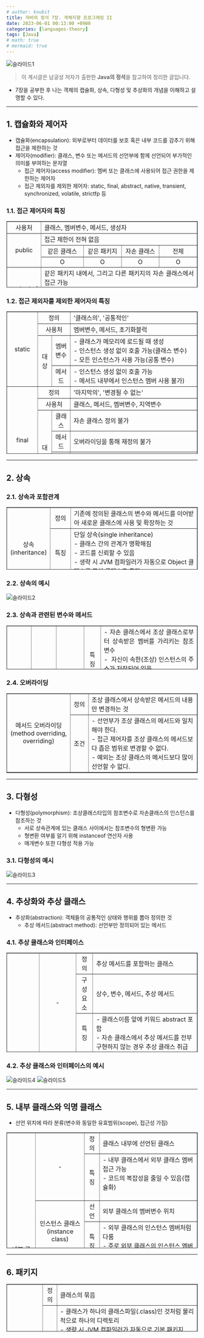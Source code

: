 ```yaml
---
# author: koubit
title: 자바의 정석 7장. 객체지향 프로그래밍 II
date: 2023-06-01 00:13:00 +0900
categories: [languages-theory]
tags: [Java]
# math: true
# mermaid: true
---
```


![슬라이드1](/assets/img/computer-science/languages/theory/20230601-slide1.png)

> 이 게시글은 남궁성 저자가 출판한 **Java의 정석**을 참고하여 정리한 글입니다.

* 7장을 공부한 후 나는 객체의 캡슐화, 상속, 다형성 및 추상화의 개념을 이해하고 설명할 수 있다.  
  
* * *

## 1. 캡슐화와 제어자
* 캡슐화(encapsulation): 외부로부터 데이터를 보호 혹은 내부 코드를 감추기 위해 접근을 제한하는 것
* 제어자(modifier): 클래스, 변수 또는 메서드의 선언부에 함께 선언되어 부가적인 의미를 부여하는 문자열
    * 접근 제어자(access modifier): 멤버 또는 클래스에 사용되어 접근 권한을 제한하는 제어자
    * 접근 제외자를 제외한 제어자: static, final, abstract, native, transient, synchronized, volatile, strictfp 등

### 1.1. 접근 제어자의 특징
<table style="border-collapse: collapse; width: 100%; height: 174px;" border="1" data-ke-align="alignLeft">
    <tbody>
        <tr style="height: 18px;">
            <td style="width: 17.5581%; height: 18px; text-align: center;">사용처</td>
            <td style="width: 82.4419%; height: 18px; text-align: justify;" colspan="4">클래스, 멤버변수, 메서드, 생성자</td>
        </tr>
        <tr style="height: 18px;">
            <td style="width: 17.5581%; height: 35px; text-align: center;" rowspan="3">public</td>
            <td style="width: 82.4419%; height: 18px; text-align: justify;" colspan="4">접근 제한이 전혀 없음</td>
        </tr>
        <tr>
            <td style="width: 22.4419%; text-align: center;">같은 클래스</td>
            <td style="width: 20%; text-align: center;">같은 패키지</td>
            <td style="width: 20%; text-align: center;">자손 클래스</td>
            <td style="width: 20%; text-align: center;">전체</td>
        </tr>
        <tr style="height: 17px;">
            <td style="width: 22.4419%; height: 17px; text-align: center;">O</td>
            <td style="width: 20%; height: 17px; text-align: center;">O</td>
            <td style="width: 20%; height: 17px; text-align: center;">O</td>
            <td style="width: 20%; height: 17px; text-align: center;">O</td>
        </tr>
        <tr style="height: 18px;">
            <td style="width: 17.5581%; height: 35px; text-align: center;" rowspan="3">protected</td>
            <td style="width: 82.4419%; height: 18px; text-align: justify;" colspan="4">같은 패키지 내에서, 그리고 다른 패키지의 자손 클래스에서
                접근 가능</td>
        </tr>
        <tr>
            <td style="width: 22.4419%; text-align: center;">같은 클래스</td>
            <td style="width: 20%; text-align: center;">같은 패키지</td>
            <td style="width: 20%; text-align: center;">자손 클래스</td>
            <td style="width: 20%; text-align: center;">전체</td>
        </tr>
        <tr style="height: 17px;">
            <td style="width: 22.4419%; height: 17px; text-align: center;">O</td>
            <td style="width: 20%; height: 17px; text-align: center;">O</td>
            <td style="width: 20%; height: 17px; text-align: center;">O</td>
            <td style="width: 20%; height: 17px; text-align: center;">&nbsp;</td>
        </tr>
        <tr style="height: 17px;">
            <td style="width: 17.5581%; height: 34px; text-align: center;" rowspan="3">(default)</td>
            <td style="width: 82.4419%; height: 17px; text-align: justify;" colspan="4">- 같은 패키지 내에서만 접근 가능<br />-
                default인 경우 생략됨</td>
        </tr>
        <tr>
            <td style="width: 22.4419%; text-align: center;">같은 클래스</td>
            <td style="width: 20%; text-align: center;">같은 패키지</td>
            <td style="width: 20%; text-align: center;">자손 클래스</td>
            <td style="width: 20%; text-align: center;">전체</td>
        </tr>
        <tr style="height: 17px;">
            <td style="width: 22.4419%; height: 17px; text-align: center;">O</td>
            <td style="width: 20%; height: 17px; text-align: center;">O</td>
            <td style="width: 20%; height: 17px; text-align: center;">&nbsp;</td>
            <td style="width: 20%; height: 17px; text-align: center;">&nbsp;</td>
        </tr>
        <tr style="height: 17px;">
            <td style="width: 17.5581%; height: 34px; text-align: center;" rowspan="3">private</td>
            <td style="width: 82.4419%; height: 17px; text-align: justify;" colspan="4">같은 클래스 내에서만 접근 가능</td>
        </tr>
        <tr>
            <td style="width: 22.4419%; text-align: center;">같은 클래스</td>
            <td style="width: 20%; text-align: center;">같은 패키지</td>
            <td style="width: 20%; text-align: center;">자손 클래스</td>
            <td style="width: 20%; text-align: center;">전체</td>
        </tr>
        <tr style="height: 17px;">
            <td style="width: 22.4419%; height: 17px; text-align: center;">O</td>
            <td style="width: 20%; height: 17px; text-align: center;">&nbsp;</td>
            <td style="width: 20%; height: 17px; text-align: center;">&nbsp;</td>
            <td style="width: 20%; height: 17px; text-align: center;">&nbsp;</td>
        </tr>
    </tbody>
</table>

### 1.2. 접근 제외자를 제외한 제어자의 특징
<table style="border-collapse: collapse; width: 100%; height: 374px;" border="1" data-ke-align="alignLeft">
    <tbody>
        <tr style="height: 18px;">
            <td style="width: 11.124%; height: 18px; text-align: center;" rowspan="4">static</td>
            <td style="width: 16.4342%; text-align: center;" colspan="2">정의</td>
            <td style="width: 63.9148%; height: 18px;">'클래스의', '공통적인'</td>
        </tr>
        <tr style="height: 18px;">
            <td style="width: 16.4342%; text-align: center;" colspan="2">사용처</td>
            <td style="width: 63.9148%; height: 18px;">멤버변수, 메서드, 초기화블럭</td>
        </tr>
        <tr style="height: 56px;">
            <td style="width: 7.05428%; text-align: center;" rowspan="2">대상</td>
            <td style="width: 9.37993%; height: 56px; text-align: center;">멤버변수</td>
            <td style="width: 63.9148%; height: 56px;">- 클래스가 메모리에 로드될 때 생성<br />- 인스턴스 생성 없이 호출 가능(클래스 변수)<br />- 모든
                인스턴스가 사용 가능(공통 변수)</td>
        </tr>
        <tr style="height: 37px;">
            <td style="width: 9.37993%; height: 37px; text-align: center;">메서드</td>
            <td style="width: 63.9148%; height: 37px;">- 인스턴스 생성 없이 호출 가능<br />- 메서드 내부에서 인스턴스 멤버 사용 불가)</td>
        </tr>
        <tr style="height: 18px;">
            <td style="width: 11.124%; height: 18px; text-align: center;" rowspan="6">final</td>
            <td style="width: 16.4342%; text-align: center;" colspan="2">정의</td>
            <td style="width: 63.9148%; height: 18px;">'마지막의', '변경될 수 없는'</td>
        </tr>
        <tr style="height: 18px;">
            <td style="width: 16.4342%; text-align: center;" colspan="2">사용처</td>
            <td style="width: 63.9148%; height: 18px;">클래스, 메서드, 멤버변수, 지역변수</td>
        </tr>
        <tr style="height: 18px;">
            <td style="width: 7.05428%; text-align: center;" rowspan="4">대상</td>
            <td style="width: 9.37993%; height: 18px; text-align: center;">클래스</td>
            <td style="width: 63.9148%; height: 18px;">자손 클래스 정의 불가</td>
        </tr>
        <tr style="height: 18px;">
            <td style="width: 9.37993%; height: 18px; text-align: center;">메서드</td>
            <td style="width: 63.9148%; height: 18px;">오버라이딩을 통해 재정의 불가</td>
        </tr>
        <tr style="height: 18px;">
            <td style="width: 9.37993%; height: 18px; text-align: center;">멤버변수</td>
            <td style="width: 63.9148%; height: 18px;" rowspan="2">변수 앖에 final이 붙으면 상수 취급</td>
        </tr>
        <tr style="height: 18px;">
            <td style="width: 9.37993%; height: 18px; text-align: center;">지역변수</td>
        </tr>
        <tr style="height: 17px;">
            <td style="width: 11.124%; height: 17px; text-align: center;" rowspan="4">abstract</td>
            <td style="width: 16.4342%; text-align: center;" colspan="2">정의</td>
            <td style="width: 63.9148%; height: 17px;">'미완성'</td>
        </tr>
        <tr style="height: 17px;">
            <td style="width: 16.4342%; text-align: center;" colspan="2">사용처</td>
            <td style="width: 63.9148%; height: 17px;">클래스, 메서드</td>
        </tr>
        <tr style="height: 17px;">
            <td style="width: 7.05428%; text-align: center;" rowspan="2">대상</td>
            <td style="width: 9.37993%; height: 17px; text-align: center;">클래스</td>
            <td style="width: 63.9148%; height: 17px;">클래스 내에 추상 메서드가 선언되어 있음</td>
        </tr>
        <tr style="height: 17px;">
            <td style="width: 9.37993%; height: 17px; text-align: center;">메서드</td>
            <td style="width: 63.9148%; height: 17px;">선언부만 작성하고 구현부는 작성하지 않은 추상 메서드임을 알림</td>
        </tr>
    </tbody>
</table>

* * *

## 2. 상속
### 2.1. 상속과 포함관계
<table style="border-collapse: collapse; width: 100%; height: 164px;" border="1" data-ke-align="alignLeft">
    <tbody>
        <tr style="height: 36px;">
            <td style="width: 16.0465%; height: 110px; text-align: center;" rowspan="3">상속<br />(inheritance)</td>
            <td style="width: 11.3954%; height: 36px; text-align: center;">정의</td>
            <td style="width: 72.5581%; height: 36px;">기존에 정의된 클래스의 변수와 메서드를 이어받아 새로운 클래스에 사용 및 확장하는 것</td>
        </tr>
        <tr style="height: 56px;">
            <td style="width: 11.3954%; text-align: center; height: 56px;">특징</td>
            <td style="width: 72.5581%; height: 56px;">단일 상속(single inheritance)<br />- 클래스 간의 관계가 명확해짐<br />- 코드를 신뢰할 수
                있음<br />- 생략 시 JVM 컴파일러가 자동으로 Object 클래스를 조상 클래스로 추가</td>
        </tr>
        <tr style="height: 18px;">
            <td style="width: 11.3954%; height: 18px; text-align: center;">문장</td>
            <td style="width: 72.5581%; height: 18px;">~은 ~이다.(is-a)</td>
        </tr>
        <tr style="height: 36px;">
            <td style="width: 16.0465%; height: 54px; text-align: center;" rowspan="2">포함관계<br />(composite)</td>
            <td style="width: 11.3954%; height: 36px; text-align: center;">정의</td>
            <td style="width: 72.5581%; height: 36px;">한 클래스의 멤버 변수로 다른 클래스 타입의 참조 변수 선언</td>
        </tr>
        <tr style="height: 18px;">
            <td style="width: 11.3954%; height: 18px; text-align: center;">문장</td>
            <td style="width: 72.5581%; height: 18px;">~은 ~을 가지고 있다.(has-a)</td>
        </tr>
    </tbody>
</table>

### 2.2. 상속의 예시
![슬라이드2](/assets/img/computer-science/languages/theory/20230601-slide2.png)

### 2.3. 상속과 관련된 변수와 메서드
<table style="border-collapse: collapse; width: 100%; height: 115px;" border="1" data-ke-align="alignLeft">
    <tbody>
        <tr style="height: 10px;">
            <td style="width: 8.99228%; height: 64px; text-align: center;" rowspan="3">지역 변수</td>
            <td style="width: 9.37985%; height: 10px; text-align: center;" rowspan="3">-</td>
            <td style="width: 6.58921%; height: 10px; text-align: center;" rowspan="3">super</td>
            <td style="width: 5.73649%; height: 10px; text-align: center;">특징</td>
            <td style="width: 35.969%; height: 10px; text-align: justify;">- 자손 클래스에서 조상 클래스로부터 상속받은 멤버를 가리키는
                참조변수<br />-&nbsp; 자신이 속한(조상) 인스턴스의 주소가 저장되어 있음<br />- 가리키는 인스턴스가 다를 뿐 this와 근본적으로 같음</td>
        </tr>
        <tr style="height: 36px;">
            <td style="width: 5.73649%; height: 36px; text-align: center;">생성</td>
            <td style="width: 35.969%; height: 36px; text-align: justify;">JVM 컴파일러가 자동으로 추가</td>
        </tr>
        <tr style="height: 18px;">
            <td style="width: 5.73649%; height: 18px; text-align: center;">사용</td>
            <td style="width: 35.969%; height: 18px; text-align: justify;">super.변수이름</td>
        </tr>
        <tr style="height: 17px;">
            <td style="width: 8.99228%; height: 51px; text-align: center;" rowspan="3">인스턴스 메서드</td>
            <td style="width: 9.37985%; height: 51px; text-align: center;" rowspan="3">생성자</td>
            <td style="width: 6.58921%; height: 51px; text-align: center;" rowspan="3">super</td>
            <td style="width: 5.73649%; height: 17px; text-align: center;">특징</td>
            <td style="width: 35.969%; height: 17px; text-align: justify;">생성자에서&nbsp; 조상의 생성자를 호출할 때 사용하는 메서드<br />-
                생성자의 이름으로 super 사용<br />- 생성자에서 조상 생성자를 호출할 때 반드시 첫 줄에서 사용<br />- 가리키는 인스턴스가 다를 뿐 this 생성자와 근본적으로 같음
            </td>
        </tr>
        <tr style="height: 17px;">
            <td style="width: 5.73649%; height: 17px; text-align: center;">생성</td>
            <td style="width: 35.969%; height: 17px; text-align: justify;">JVM 컴파일러가 자동으로 추가</td>
        </tr>
        <tr style="height: 17px;">
            <td style="width: 5.73649%; height: 17px; text-align: center;">사용</td>
            <td style="width: 35.969%; height: 17px; text-align: justify;">super(타입 변수명);</td>
        </tr>
    </tbody>
</table>

### 2.4. 오버라이딩
<table style="border-collapse: collapse; width: 100%;" border="1" data-ke-align="alignLeft">
    <tbody>
        <tr>
            <td style="width: 33.3333%; text-align: center;" rowspan="2">메서드 오버라이딩<br />(method overriding, overriding)
            </td>
            <td style="width: 9.49607%; text-align: center;">정의</td>
            <td style="width: 57.1705%;">조상 클래스에서 상속받은 메서드의 내용만 변경하는 것</td>
        </tr>
        <tr>
            <td style="width: 9.49607%; text-align: center;">조건</td>
            <td style="width: 57.1705%;">- 선언부가 조상 클래스의 메서드와 일치해야 한다.<br />- 접근 제어자를 조상 클래스의 메서드보다 좁은 범위로 변경할 수
                없다.<br />- 예외는 조상 클래스의 메서드보다 많이 선언할 수 없다.</td>
        </tr>
    </tbody>
</table>

* * *

## 3. 다형성
* 다형성(polymorphism): 조상클래스타입의 참조변수로 자손클래스의 인스턴스를 참조하는 것
    * 서로 상속관계에 있는 클래스 사이에서는 참조변수의 형변환 가능
    * 형변환 여부를 알기 위해 instanceof 연산자 사용
    * 매개변수 또한 다형성 적용 가능

### 3.1. 다형성의 예시
![슬라이드3](/assets/img/computer-science/languages/theory/20230601-slide3.png)

* * *

## 4. 추상화와 추상 클래스
* 추상화(abstraction): 객체들의 공통적인 상태와 행위를 뽑아 정의한 것
    * 추상 메서드(abstract method): 선언부만 정의되어 있는 메서드

### 4.1. 추상 클래스와 인터페이스
<table style="border-collapse: collapse; width: 100%; height: 261px;" border="1" data-ke-align="alignLeft">
    <tbody>
        <tr style="height: 36px;">
            <td style="height: 261px; width: 16.1628%; text-align: center;" rowspan="6">추상 클래스<br />(abstract class)
            </td>
            <td style="height: 113px; width: 11.279%; text-align: center;" rowspan="3">-</td>
            <td style="height: 36px; width: 9.53489%; text-align: center;">정의</td>
            <td style="height: 36px; width: 63.0232%;">추상 메서드를 포함하는 클래스</td>
        </tr>
        <tr style="height: 23px;">
            <td style="width: 9.53489%; text-align: center; height: 23px;">구성요소</td>
            <td style="width: 63.0232%; height: 23px;">상수, 변수, 메서드, 추상 메서드</td>
        </tr>
        <tr style="height: 36px;">
            <td style="height: 36px; width: 9.53489%; text-align: center;">특징</td>
            <td style="height: 36px; width: 63.0232%;">- 클래스이름 앞에 키워드 abstract 포함<br />- 자손 클래스에서 추상 메서드를 전부 구현하지 않는 경우
                추상 클래스 취급</td>
        </tr>
        <tr style="height: 37px;">
            <td style="height: 148px; width: 11.279%; text-align: center;" rowspan="3">인터페이스<br />(interface)</td>
            <td style="height: 37px; width: 9.53489%; text-align: center;">정의</td>
            <td style="height: 37px; width: 63.0232%;">상수와 추상 메서드로만 구성된 클래스</td>
        </tr>
        <tr style="height: 18px;">
            <td style="height: 18px; width: 9.53489%; text-align: center;">구성요소</td>
            <td style="height: 18px; width: 63.0232%;">상수, 추상 메서드</td>
        </tr>
        <tr style="height: 93px;">
            <td style="height: 93px; width: 9.53489%; text-align: center;">특징</td>
            <td style="height: 93px; width: 63.0232%;">- 인터페이스로부터만 (다중) 상속 가능<br />- 모든 멤버 변수는 publid static final(생략
                가능)<br />- 모든 메서드는 public abstract(생략 가능)<br />(static 메서드와 default 메서드는 예외(JDK 8.1부터))<br />- 인터페이스도 조상
                타입의 참조 변수가 자손 클래스의 인스턴스 참조 가능(다형성)<br />- 메서드의 매개변수로 인터페이스 사용 시 인터페이스를 구현한 클래스의 인스턴스 반환</td>
        </tr>
    </tbody>
</table>

### 4.2. 추상 클래스와 인터페이스의 예시
![슬라이드4](/assets/img/computer-science/languages/theory/20230601-slide4.png)
![슬라이드5](/assets/img/computer-science/languages/theory/20230601-slide5.png)

* * *

## 5. 내부 클래스와 익명 클래스
* 선언 위치에 따라 분류(변수와 동일한 유효범위(scope), 접근성 가짐)

<table style="border-collapse: collapse; width: 100%; height: 304px;" border="1" data-ke-align="alignLeft">
    <tbody>
        <tr style="height: 18px;">
            <td style="width: 9.18607%; height: 304px; text-align: center;" rowspan="9">내부 클래스<br />(inner class)</td>
            <td style="width: 12.4999%; height: 74px; text-align: center;" rowspan="2">-</td>
            <td style="width: 5.23255%; height: 18px; text-align: center;">정의</td>
            <td style="width: 39.8838%; height: 18px;">클래스 내부에 선언된 클래스</td>
        </tr>
        <tr style="height: 56px;">
            <td style="width: 5.23255%; height: 56px; text-align: center;">특징</td>
            <td style="width: 39.8838%; height: 56px;">- 내부 클래스에서 외부 클래스 멤버 접근 가능<br />- 코드의 복잡성을 줄일 수
                있음(캡슐화)<br /><br /></td>
        </tr>
        <tr style="height: 18px;">
            <td style="width: 12.4999%; height: 70px; text-align: center;" rowspan="2">인스턴스 클래스<br />(instance class)
            </td>
            <td style="width: 5.23255%; height: 18px; text-align: center;">선언</td>
            <td style="width: 39.8838%; height: 18px;">외부 클래스의 멤버변수 위치</td>
        </tr>
        <tr style="height: 52px;">
            <td style="width: 5.23255%; height: 52px; text-align: center;">특징</td>
            <td style="width: 39.8838%; height: 52px;">- 외부 클래스의 인스턴스 멤버처럼 다룸<br />- 주로 외부 클래스의 인스턴스 멤버들과 관련된 작업에 사용
            </td>
        </tr>
        <tr style="height: 17px;">
            <td style="width: 12.4999%; height: 53px; text-align: center;" rowspan="2">static 클래스<br />(static class)
            </td>
            <td style="width: 5.23255%; height: 17px; text-align: center;">선언</td>
            <td style="width: 39.8838%; height: 17px;">외부 클래스의 멤버 변수 위치</td>
        </tr>
        <tr style="height: 36px;">
            <td style="width: 5.23255%; height: 36px; text-align: center;">특징</td>
            <td style="width: 39.8838%; height: 36px;">- 외부 클래스의 static 멤버처럼 다룸<br />- 외부 클래스의 static 멤버(특히 static
                메서드)에서 사용</td>
        </tr>
        <tr style="height: 18px;">
            <td style="width: 12.4999%; height: 54px; text-align: center;" rowspan="2">local 클래스<br />(local class)</td>
            <td style="width: 5.23255%; height: 18px; text-align: center;">선언</td>
            <td style="width: 39.8838%; height: 18px;">외부 클래스의 메서드, 초기화 블럭 내부</td>
        </tr>
        <tr style="height: 36px;">
            <td style="width: 5.23255%; height: 36px; text-align: center;">특징</td>
            <td style="width: 39.8838%; height: 36px;">선언된 영역 내부에서만 사용</td>
        </tr>
        <tr style="height: 53px;">
            <td style="width: 12.4999%; height: 53px; text-align: center;">익명 클래스<br />(anonymous class)</td>
            <td style="width: 5.23255%; height: 53px; text-align: center;">정의</td>
            <td style="width: 39.8838%; height: 53px;">클래스 선언과 객체의 생성을 동시에 하는 이름없는 클래스</td>
        </tr>
    </tbody>
</table>

* * *

## 6. 패키지
<table style="border-collapse: collapse; width: 100%; height: 125px;" border="1" data-ke-align="alignLeft">
    <tbody>
        <tr style="height: 36px;">
            <td style="width: 12.1705%; height: 36px; text-align: center;" rowspan="4">패키지<br />(package)</td>
            <td style="width: 7.5194%; height: 36px; text-align: center;">정의</td>
            <td style="width: 80.31%; height: 36px;">클래스의 묶음</td>
        </tr>
        <tr style="height: 37px;">
            <td style="width: 7.5194%; height: 37px; text-align: center;">특징</td>
            <td style="width: 80.31%; height: 37px;">- 클래스가 하나의 클래스파일(.class)인 것처럼 물리적으로 하나의 디렉토리<br />- 생략 시 JVM 컴파일러가
                자동으로 기본 패키지(unnamed package) 추가<br />- 루트 디렉토리는 클래스패스(classpath)에 포함 필요<br />- import 시 컴파일러에게 클래스의 패키지에
                대한 정보를 제공해 클래스명에서 패키지명 생략 가능<br />- static import 사용 시 static 멤버 호출할 때 클래스 이름 생략 가능</td>
        </tr>
        <tr style="height: 18px;">
            <td style="width: 7.5194%; height: 18px; text-align: center;">선언</td>
            <td style="width: 80.31%; height: 18px;">package 패키지명;</td>
        </tr>
        <tr style="height: 17px;">
            <td style="width: 7.5194%; height: 17px; text-align: center;">사용</td>
            <td style="width: 80.31%; height: 17px;">import 패키지명.클래스명;<br />import 패키지명.*; // 지정된 패키지에 속하는 모든 클래스 사용
            </td>
        </tr>
    </tbody>
</table>